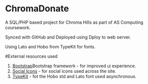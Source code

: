 ChromaDonate
============

A SQL/PHP based project for Chroma Hills as part of AS Computing coursework.

Synced with GitHub and Deployed using Dploy to web server.

Using Lato and Hobo from TypeKit for fonts.

#External resources used

1. [Bootstrap](http://getbootstrap.com/)Bootstrap framework - for improved ui experience.
2. [Social Icons](https://github.com/danleech/simple-icons) - for social icons used across the site.
3. [TypeKit](https://typekit.com/kit_editor/kits/gky2akt) - fot the Hobo std and Lato font used asynchronous.